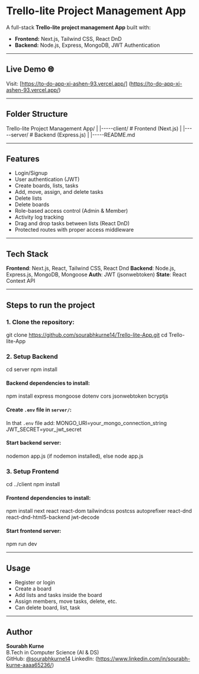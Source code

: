 # Trello-lite Project Management App

A full-stack **Trello-lite project management App** built with:
- **Frontend:** Next.js, Tailwind CSS, React DnD  
- **Backend:** Node.js, Express, MongoDB, JWT Authentication

----

## Live Demo 🌐

Visit: [https://to-do-app-xi-ashen-93.vercel.app/] (https://to-do-app-xi-ashen-93.vercel.app/)

----

## Folder Structure

Trello-lite Project Management App/
|
|-----client/  # Frontend (Next.js)
|
|-----server/  # Backend (Express.js)
|
|-----README.md

----

## Features

- Login/Signup
- User authentication (JWT)
- Create boards, lists, tasks
- Add, move, assign, and delete tasks
- Delete lists
- Delete boards
- Role-based access control (Admin & Member)
- Activity log tracking
- Drag and drop tasks between lists (React DnD)
- Protected routes with proper access middleware

----

## Tech Stack

**Frontend**: Next.js, React, Tailwind CSS, React Dnd
**Backend**: Node.js, Express.js, MongoDB, Mongoose
**Auth**: JWT (jsonwebtoken)
**State**: React Context API

----

## Steps to run the project

### 1. Clone the repository:
git clone https://github.com/sourabhkurne14/Trello-lite-App.git
cd Trello-lite-App

### 2. Setup Backend
cd server
npm install

#### Backend dependencies to install:
npm install express mongoose dotenv cors jsonwebtoken bcryptjs

#### Create `.env` file in `server/`:
In that `.env` file add:
MONGO_URI=your_mongo_connection_string
JWT_SECRET=your_jwt_secret

#### Start backend server:
nodemon app.js (if nodemon installed), else
node app.js

### 3. Setup Frontend
cd ../client
npm install

#### Frontend dependencies to install:
npm install next react react-dom tailwindcss postcss autoprefixer react-dnd react-dnd-html5-backend jwt-decode

#### Start frontend server:
npm run dev

----

## Usage

- Register or login
- Create a board
- Add lists and tasks inside the board
- Assign members, move tasks, delete, etc.
- Can delete board, list, task

----

##  Author

**Sourabh Kurne**  
B.Tech in Computer Science (AI & DS)  
GitHub: [@sourabhkurne14](https://github.com/sourabhkurne14)
LinkedIn: (https://www.linkedin.com/in/sourabh-kurne-aaaa65236/)





